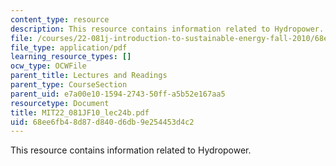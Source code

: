 ```yaml
---
content_type: resource
description: This resource contains information related to Hydropower.
file: /courses/22-081j-introduction-to-sustainable-energy-fall-2010/68ee6fb48d87d840d6db9e254453d4c2_MIT22_081JF10_lec24b.pdf
file_type: application/pdf
learning_resource_types: []
ocw_type: OCWFile
parent_title: Lectures and Readings
parent_type: CourseSection
parent_uid: e7a00e10-1594-2743-50ff-a5b52e167aa5
resourcetype: Document
title: MIT22_081JF10_lec24b.pdf
uid: 68ee6fb4-8d87-d840-d6db-9e254453d4c2
---
```

This resource contains information related to Hydropower.

